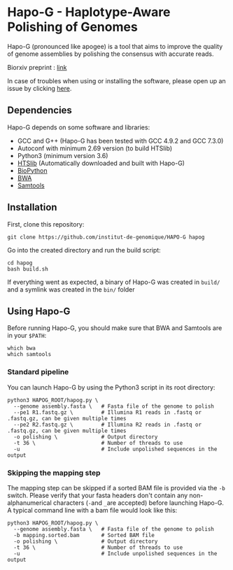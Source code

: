 # Hapo-G - Haplotype-Aware Polishing of Genomes

Hapo-G (pronounced like apogee) is a tool that aims to improve the quality of genome assemblies by polishing the consensus with accurate reads.

Biorxiv preprint : [link](https://www.biorxiv.org/content/10.1101/2020.12.14.422624v1 "Hapo-G Biorxiv preprint")

In case of troubles when using or installing the software, please open up an issue by clicking [here](https://github.com/institut-de-genomique/Hapo-G/issues/new "Github issue page").


## Dependencies

Hapo-G depends on some software and libraries:
- GCC and G++ (Hapo-G has been tested with GCC 4.9.2 and GCC 7.3.0)
- Autoconf with minimum 2.69 version (to build HTSlib)
- Python3 (minimum version 3.6)
- [HTSlib](https://github.com/samtools/htslib "HTSlib github") (Automatically downloaded and built with Hapo-G)
- [BioPython](https://biopython.org/wiki/Download "BioPython")
- [BWA](https://github.com/lh3/bwa "BWA")
- [Samtools](https://github.com/samtools/samtools "Samtools")


## Installation
First, clone this repository:
```
git clone https://github.com/institut-de-genomique/HAPO-G hapog
```

Go into the created directory and run the build script:
```
cd hapog
bash build.sh
```

If everything went as expected, a binary of Hapo-G was created in `build/` and a symlink was created in the `bin/` folder


## Using Hapo-G
Before running Hapo-G, you should make sure that BWA and Samtools are in your `$PATH`:
```
which bwa
which samtools
```

### Standard pipeline
You can launch Hapo-G by using the Python3 script in its root directory:
```
python3 HAPOG_ROOT/hapog.py \
  --genome assembly.fasta \   # Fasta file of the genome to polish
  --pe1 R1.fastq.gz \         # Illumina R1 reads in .fastq or .fastq.gz, can be given multiple times
  --pe2 R2.fastq.gz \         # Illumina R2 reads in .fastq or .fastq.gz, can be given multiple times
  -o polishing \              # Output directory
  -t 36 \                     # Number of threads to use
  -u                          # Include unpolished sequences in the output
```

### Skipping the mapping step
The mapping step can be skipped if a sorted BAM file is provided via the `-b` switch. Please verify that your fasta headers don't contain any non-alphanumerical characters (`-`and `_`are accepted) before launching Hapo-G.
A typical command line with a bam file would look like this:
```
python3 HAPOG_ROOT/hapog.py \
  --genome assembly.fasta \   # Fasta file of the genome to polish
  -b mapping.sorted.bam       # Sorted BAM file
  -o polishing \              # Output directory
  -t 36 \                     # Number of threads to use
  -u                          # Include unpolished sequences in the output
```
